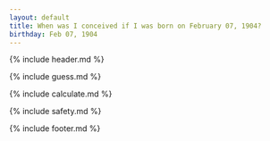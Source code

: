 ```yaml
---
layout: default
title: When was I conceived if I was born on February 07, 1904?
birthday: Feb 07, 1904
---
```


{% include header.md %}

{% include guess.md %}

{% include calculate.md %}

{% include safety.md %}

{% include footer.md %}



